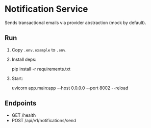 # Notification Service

Sends transactional emails via provider abstraction (mock by default).

## Run
1. Copy `.env.example` to `.env`.
2. Install deps:

   pip install -r requirements.txt

3. Start:

   uvicorn app.main:app --host 0.0.0.0 --port 8002 --reload

## Endpoints
- GET /health
- POST /api/v1/notifications/send
